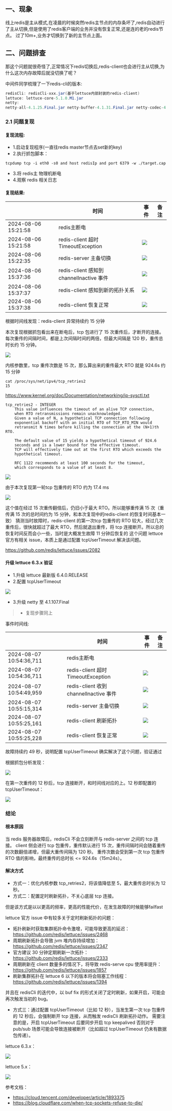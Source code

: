 ## 一、现象

线上redis是主从模式,在凌晨的时候突然redis主节点的内存条坏了,redis自动进行了主从切换,但是使用了redis客户端的业务并没有恢复正常,还是连的老的redis节点。
过了10m+,业务才切换到了新的主节点上面。

## 二、问题排查

那这个问题就很奇怪了,正常情况下redis切换后,redis-client也会进行主从切换,为什么这次内存故障后就没切换了呢？

中间件同学梳理了一下redis-cli的版本:

```java
redisCli: redisCli-xxx.jar(基于lettuce内部封装的redis-client)
lettuce: lettuce-core-5.1.0.M1.jar
netty: 
netty-all-4.1.25.Final.jar netty-buffer-4.1.31.Final.jar netty-codec-4.1.31.Final.jar netty-common-4.1.24.Final.jar netty-handler-4.1.31.Final.jar netty-resolver-4.1.24.Final.jar netty-tcnative-boringssl-static-1.1.33.Fork26.jar netty-transport-4.1.24.Final.jar
```

### 2.1 问题复现

#### 复现流程:

- 1.启动复现程序(一直往redis master节点去set新的key)
- 2.执行抓包脚本：
```shell
tcpdump tcp -i eth0 -s0 and host redisIp and port 6379 -w ./target.cap
```
- 3.将 redis主 物理机断电
- 4.观察 redis 相关日志

#### 复现结果:

|| 时间       | 事件                            |备注|
|---|----------|-------------------------------|---|
|2024-08-06 15:21:58| redis主断电 |                               |
|2024-08-06 15:21:58| redis-client 超时TimeoutException | ![](../images/redis-cli2.png) |
|2024-08-06 15:22:35| redis-server 主备切换 | ![](../images/redis-cli3.png) |
|2024-08-06 15:37:36| redis-client 感知到 channelInactive 事件 | ![](../images/redis-cli4.png) |
|2024-08-06 15:37:37| redis-client 感知到新的拓扑关系 | ![](../images/redis-cli5.png) |
|2024-08-06 15:37:38| redis-client 恢复正常 | ![](../images/redis-cli6.png) |

根据时间线发现：redis-client 异常持续约 15 分钟

本次复现根据抓包看出来在断电后，tcp 包进行了 15 次重传后，才断开的连接。每次重传的间隔时间，都是上次间隔时间的两倍，但最大间隔是 120 秒，重传总时长约 15 分钟。

![](../images/redis-cli7.png) 

内核参数里，tcp 重传次数是 15 次，那么算出来的重传最大 RTO 就是 924.6s 约 15 分钟

```shell
cat /proc/sys/net/ipv4/tcp_retries2
15
```

https://www.kernel.org/doc/Documentation/networking/ip-sysctl.txt

```shell
tcp_retries2 - INTEGER
	This value influences the timeout of an alive TCP connection,
	when RTO retransmissions remain unacknowledged.
	Given a value of N, a hypothetical TCP connection following
	exponential backoff with an initial RTO of TCP_RTO_MIN would
	retransmit N times before killing the connection at the (N+1)th RTO.

	The default value of 15 yields a hypothetical timeout of 924.6
	seconds and is a lower bound for the effective timeout.
	TCP will effectively time out at the first RTO which exceeds the
	hypothetical timeout.

	RFC 1122 recommends at least 100 seconds for the timeout,
	which corresponds to a value of at least 8.
```

![](../images/redis-cli8.png)

由于本次复现第一轮tcp 包重传的 RTO 约为 17.4 ms

![](../images/redis-cli9.png)

这个值在经过 15 次重传翻倍后，仍旧小于最大 RTO。所以能够重传满 15 次（重传满 15 次的总时间约为 15 分钟，和本次复现中的redis-client 的恢复时间基本一致）
猜测当时故障时，redis-client 的第一次tcp 包重传的 RTO 较大，经过几次重传后，很快就超过了最大 RTO，然后就退出重传，将 tcp 连接断开。所以总的恢复时间反而会小一些，当时是大概发生故障 11 分钟后恢复的
这个问题 lettuce 官方有相关 issue，本质上是通过配置 tcpUserTimeout 解决该问题。

https://github.com/redis/lettuce/issues/2082


#### 升级 lettuce 6.3.x 验证

- 1.升级 lettuce 最新版 6.4.0.RELEASE 
- 2.配置 tcpUserTimeout

![](../images/redis-cli10.png)

- 3.升级 netty 至 4.1.107.Final

>- 复现步骤同上

事件时间线:

|| 时间       | 事件                             |备注|
|---|----------|--------------------------------|---|
|2024-08-07 10:54:36,711	| redis主断电 |                                |
|2024-08-07 10:54:36,711	| redis-client 超时TimeoutException | ![](../images/redis-cli11.png) |
|2024-08-07 10:54:49,959	| redis-client 收到 channelInactive 事件	 | ![](../images/redis-cli12.png) |
|2024-08-07 10:55:15,314	| redis-server 主备切换	| ![](../images/redis-cli13.png) |
|2024-08-07 10:55:25,161	| redis-client 刷新拓扑	 | ![](../images/redis-cli14.png) |
|2024-08-07 10:55:25,228	| redis-client 恢复正常 | ![](../images/redis-cli15.png) |

故障持续约 49 秒，说明配置 tcpUserTimeout 确实解决了这个问题，验证通过

根据抓包分析发现：

![](../images/redis-cli16.png)

在第一次重传的 12 秒后，tcp 连接断开，和时间线对应的上。12 秒即配置的 tcpUserTimeout：

![](../images/redis-cli17.png)

### 结论

#### 根本原因
当 redis 服务器故障后，redisCli 不会立刻断开与 redis-server 之间的 tcp 连接。
client 侧会进行 tcp 包重传，重传默认进行 15 次，重传间隔时间会随着重传的次数翻倍递增，但最大重传间隔为 120 秒。
重传次数会受到第一次 tcp 包重传 RTO 值的影响，最终重传的总时长 <= 924.6s（15m24s）。

#### 解决方式

- 方式一：优化内核参数 tcp_retries2，将该值降低至 5，最大重传总时长为 12 秒。
- 方式二：配置定时刷新拓扑，不关心底层 tcp 连接。

但是该方式是以以更高的频率，更高的性能代价，在发生故障的时候能够failfast

lettuce 官方 issue 中有较多关于定时刷新拓扑的问题：

- 拓扑刷新时获取集群拓扑命令激增，可能导致更高的延迟：https://github.com/redis/lettuce/issues/2468
- 周期刷新拓扑会导致 jvm 堆内存持续增加：https://github.com/redis/lettuce/issues/2347
- 官方建议 30 分钟定期刷新一次拓扑：https://github.com/redis/lettuce/issues/2333
- 周期刷新在 client 数量多的情况下，将导致 redis-serve cpu 使用率提升：https://github.com/redis/lettuce/issues/1857
- 刷新集群拓扑在 lettuce 6 以下的版本将会阻塞工作线程：https://github.com/redis/lettuce/issues/1394

并且在 redisCli 的迭代中，以 buf fix 的形式关闭了定时刷新，如果开启，可能会再次触发当初的 bug。

- 方式三：通过配置 tcpUserTimeout（比如 12 秒），当发生第一次 tcp 包重传的 12 秒后，会强制断开 tcp 连接，从而触发 redisCli 刷新拓扑动作。
需要注意的是，开启 tcpUserTimeout 后要同步开启 tcp keepalived 否则对于 pub/sub 场景可能会导致连接被断开（比如超过 tcpUserTimeout 仍未有数据包传递）。

lettuce 6.3.x：

![](../images/redis-cli17.png)

lettuce 5.x：

![](../images/redis-cli18.png)


参考文档：
- https://cloud.tencent.com/developer/article/1893375
- https://blog.cloudflare.com/when-tcp-sockets-refuse-to-die/